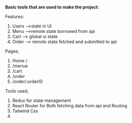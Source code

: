 __Basic tools that are used to make the project:__

Features: 
1. Users  -->state in UI
2. Menu -->remote state borrowed from api
3. Cart --> global ui state
4. Order --> remote state fetched and submitted to api

Pages;
1. Home /
2. /menue
3. /cart
4. /order
5. /order/:orderID


Tools used;
1. Redux for state management
2. React Router for Both fetching data from api and Routing
3. Tailwind Css
4. 